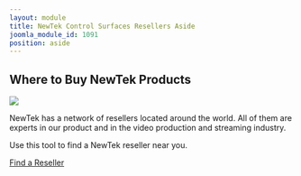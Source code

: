 ```yaml
---
layout: module
title: NewTek Control Surfaces Resellers Aside
joomla_module_id: 1091
position: aside
---
```

<!-- Module: Corporate Video Resources Resellers Aside -->
<h2>Where to Buy NewTek Products</h2>
<div class="align-center"><img class="header" src="{{"images/header-resellermap.png" | cdn }}" /></div>
<p>NewTek has a network of resellers located around the world. All of them are experts in our product and in the video production and streaming industry.</p>
<p>Use this tool to find a NewTek reseller near you.</p>
<p class="cta-container"><a href="/where-to-buy/reseller-locator.html" class="cta-blue cta-small align-center block">Find a Reseller</a></p>
